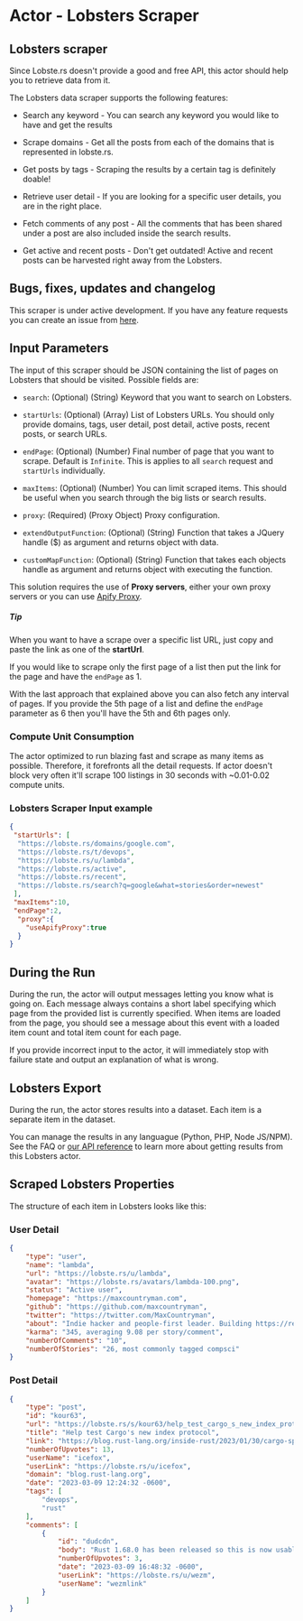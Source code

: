 # Actor - Lobsters Scraper

## Lobsters scraper

Since Lobste.rs doesn't provide a good and free API, this actor should help you to retrieve data from it.

The Lobsters data scraper supports the following features:

-   Search any keyword - You can search any keyword you would like to have and get the results

-   Scrape domains - Get all the posts from each of the domains that is represented in lobste.rs.

-   Get posts by tags - Scraping the results by a certain tag is definitely doable!

-   Retrieve user detail - If you are looking for a specific user details, you are in the right place.

-   Fetch comments of any post - All the comments that has been shared under a post are also included inside the search results.

-   Get active and recent posts - Don't get outdated! Active and recent posts can be harvested right away from the Lobsters.

## Bugs, fixes, updates and changelog

This scraper is under active development. If you have any feature requests you can create an issue from [here](https://github.com/epctex/lobsters-scraper/issues).

## Input Parameters

The input of this scraper should be JSON containing the list of pages on Lobsters that should be visited. Possible fields are:

- `search`: (Optional) (String) Keyword that you want to search on Lobsters.

- `startUrls`: (Optional) (Array) List of Lobsters URLs. You should only provide domains, tags, user detail, post detail, active posts, recent posts, or search URLs.

- `endPage`: (Optional) (Number) Final number of page that you want to scrape. Default is `Infinite`. This is applies to all `search` request and `startUrls` individually.

- `maxItems`: (Optional) (Number) You can limit scraped items. This should be useful when you search through the big lists or search results.

- `proxy`: (Required) (Proxy Object) Proxy configuration.

- `extendOutputFunction`: (Optional) (String) Function that takes a JQuery handle ($) as argument and returns object with data.

- `customMapFunction`: (Optional) (String) Function that takes each objects handle as argument and returns object with executing the function.



This solution requires the use of **Proxy servers**, either your own proxy servers or you can use [Apify Proxy](https://www.apify.com/docs/proxy).

##### Tip

When you want to have a scrape over a specific list URL, just copy and paste the link as one of the **startUrl**.

If you would like to scrape only the first page of a list then put the link for the page and have the `endPage` as 1.

With the last approach that explained above you can also fetch any interval of pages. If you provide the 5th page of a list and define the `endPage` parameter as 6 then you'll have the 5th and 6th pages only.

### Compute Unit Consumption

The actor optimized to run blazing fast and scrape as many items as possible. Therefore, it forefronts all the detail requests. If actor doesn't block very often it'll scrape 100 listings in 30 seconds with ~0.01-0.02 compute units.

### Lobsters Scraper Input example

```json
{
 "startUrls": [
  "https://lobste.rs/domains/google.com",
  "https://lobste.rs/t/devops",
  "https://lobste.rs/u/lambda",
  "https://lobste.rs/active",
  "https://lobste.rs/recent",
  "https://lobste.rs/search?q=google&what=stories&order=newest"
 ],
 "maxItems":10,
 "endPage":2,
  "proxy":{
    "useApifyProxy":true
  }
}

```

## During the Run

During the run, the actor will output messages letting you know what is going on. Each message always contains a short label specifying which page from the provided list is currently specified.
When items are loaded from the page, you should see a message about this event with a loaded item count and total item count for each page.

If you provide incorrect input to the actor, it will immediately stop with failure state and output an explanation of what is wrong.

## Lobsters Export

During the run, the actor stores results into a dataset. Each item is a separate item in the dataset.

You can manage the results in any languague (Python, PHP, Node JS/NPM). See the FAQ or <a href="https://www.apify.com/docs/api" target="blank">our API reference</a> to learn more about getting results from this Lobsters actor.

## Scraped Lobsters Properties

The structure of each item in Lobsters looks like this:

### User Detail

```json
{
	"type": "user",
	"name": "lambda",
	"url": "https://lobste.rs/u/lambda",
	"avatar": "https://lobste.rs/avatars/lambda-100.png",
	"status": "Active user",
	"homepage": "https://maxcountryman.com",
	"github": "https://github.com/maxcountryman",
	"twitter": "https://twitter.com/MaxCountryman",
	"about": "Indie hacker and people-first leader. Building https://remotejobs.com in public on Twitter.",
	"karma": "345, averaging 9.08 per story/comment",
	"numberOfComments": "10",
	"numberOfStories": "26, most commonly tagged compsci"
}
```

### Post Detail

```json
{
	"type": "post",
	"id": "kour63",
	"url": "https://lobste.rs/s/kour63/help_test_cargo_s_new_index_protocol",
	"title": "Help test Cargo's new index protocol",
	"link": "https://blog.rust-lang.org/inside-rust/2023/01/30/cargo-sparse-protocol.html",
	"numberOfUpvotes": 13,
	"userName": "icefox",
	"userLink": "https://lobste.rs/u/icefox",
	"domain": "blog.rust-lang.org",
	"date": "2023-03-09 12:24:32 -0600",
	"tags": [
		"devops",
		"rust"
	],
	"comments": [
		{
			"id": "dudcdn",
			"body": "Rust 1.68.0 has been released so this is now usable in stable Rust too. Still opt-in though. https://blog.rust-lang.org/2023/03/09/Rust-1.68.0.html",
			"numberOfUpvotes": 3,
			"date": "2023-03-09 16:48:32 -0600",
			"userLink": "https://lobste.rs/u/wezm",
			"userName": "wezmlink"
		}
	]
}
```
